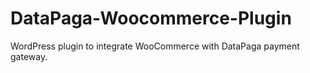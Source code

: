 # DataPaga-Woocommerce-Plugin
WordPress plugin to integrate WooCommerce with DataPaga payment gateway.
